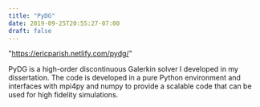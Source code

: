 ```yaml
---
title: "PyDG"
date: 2019-09-25T20:55:27-07:00
draft: false
---
```

"https://ericparish.netlify.com/pydg/"

PyDG is a high-order discontinuous Galerkin solver I developed in my dissertation. 
The code is developed in a pure Python environment and interfaces with mpi4py and numpy to provide a scalable code that can be used for high fidelity simulations. 

 
